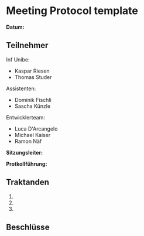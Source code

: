 # Meeting Protocol template

**Datum:**

## Teilnehmer
Inf Unibe:
- Kaspar Riesen
- Thomas Studer

Assistenten:
- Dominik Fischli
- Sascha Künzle


Entwicklerteam:
- Luca D'Arcangelo
- Michael Kaiser
- Ramon Näf

**Sitzungsleiter:**

**Protkollführung:**

## Traktanden
1. 
2. 
3. 


## Beschlüsse
